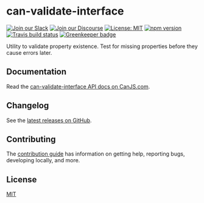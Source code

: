 # can-validate-interface

[![Join our Slack](https://img.shields.io/badge/slack-join%20chat-611f69.svg)](https://www.bitovi.com/community/slack?utm_source=badge&utm_medium=badge&utm_campaign=pr-badge&utm_content=badge)
[![Join our Discourse](https://img.shields.io/discourse/https/forums.bitovi.com/posts.svg)](https://forums.bitovi.com/?utm_source=badge&utm_medium=badge&utm_campaign=pr-badge&utm_content=badge)
[![License: MIT](https://img.shields.io/badge/license-MIT-blue.svg)](https://github.com/canjs/can-validate-interface/blob/master/LICENSE.md)
[![npm version](https://badge.fury.io/js/can-validate-interface.svg)](https://www.npmjs.com/package/can-validate-interface)
[![Travis build status](https://travis-ci.org/canjs/can-validate-interface.svg?branch=master)](https://travis-ci.org/canjs/can-validate-interface)
[![Greenkeeper badge](https://badges.greenkeeper.io/canjs/can-validate-interface.svg)](https://greenkeeper.io/)

Utility to validate property existence. Test for missing properties before they cause errors later.

## Documentation

Read the [can-validate-interface API docs on CanJS.com](https://canjs.com/doc/can-validate-interface.html).

## Changelog

See the [latest releases on GitHub](https://github.com/canjs/can-validate-interface/releases).

## Contributing

The [contribution guide](https://github.com/canjs/can-validate-interface/blob/master/CONTRIBUTING.md) has information on getting help, reporting bugs, developing locally, and more.

## License

[MIT](https://github.com/canjs/can-validate-interface/blob/master/LICENSE.md)
